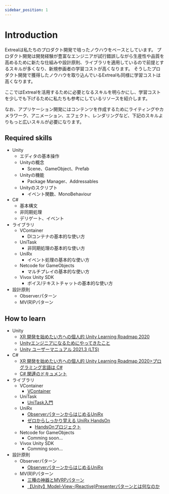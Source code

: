 ```yaml
---
sidebar_position: 1
---
```


# Introduction

Extrealは私たちのプロダクト開発で培ったノウハウをベースとしています。
プロダクト開発は開発経験が豊富なエンジニアが試行錯誤しながら生産性や品質を高めるために新たな仕組みや設計原則、ライブラリを適用しているので前提とするスキルが多くなり、新規参画者の学習コストが高くなります。
そうしたプロダクト開発で獲得したノウハウを取り込んでいるExtrealも同様に学習コストは高くなります。

ここではExtrealを活用するために必要となるスキルを明らかにし、学習コストを少しでも下げるために私たちも参考にしているリソースを紹介します。

なお、アプリケーション開発にはコンテンツを作成するためにライティングやカメラワーク、アニメーション、エフェクト、レンダリングなど、下記のスキルよりもっと広いスキルが必要になります。

## Required skills

- Unity
  - エディタの基本操作
  - Unityの概念
    - Scene、GameObject、Prefab
  - Unityの機能
    - Package Manager、Addressables
  - Unityのスクリプト
    - イベント関数、MonoBehaviour
- C#
  - 基本構文
  - 非同期処理
  - デリゲート、イベント
- ライブラリ
  - VContainer
    - DIコンテナの基本的な使い方
  - UniTask
    - 非同期処理の基本的な使い方
  - UniRx
    - イベント処理の基本的な使い方
  - Netcode for GameObjects
    - マルチプレイの基本的な使い方
  - Vivox Unity SDK
    - ボイス/テキストチャットの基本的な使い方
- 設計原則
  - Observerパターン
  - MV(R)Pパターン

## How to learn

- Unity
  - [XR 開発を始めたい方への個人的 Unity Learning Roadmap 2020](https://qiita.com/xrdnk/items/12f3f04f1238bb362d51)
  - [Unityエンジニアになるためにやってきたこと](https://fintan.jp/page/5869/)
  - [Unity ユーザーマニュアル 2021.3 (LTS)](https://docs.unity3d.com/ja/2021.3/Manual/UnityManual.html)
- C#
  - [XR 開発を始めたい方への個人的 Unity Learning Roadmap 2020>プログラミング言語は C#](https://qiita.com/xrdnk/items/12f3f04f1238bb362d51#%E3%83%97%E3%83%AD%E3%82%B0%E3%83%A9%E3%83%9F%E3%83%B3%E3%82%B0%E8%A8%80%E8%AA%9E%E3%81%AF-c)
  - [C# 関連のドキュメント](https://learn.microsoft.com/ja-jp/dotnet/csharp/)
- ライブラリ
  - VContainer
    - [VContainer](https://vcontainer.hadashikick.jp/)
  - UniTask
    - [UniTask入門](https://learning.unity3d.jp/2974/)
  - UniRx
    - [ObserverパターンからはじめるUniRx](https://learning.unity3d.jp/1324/)
    - [ゼロからしっかり覚える UniRx HandsOn](https://www.slideshare.net/oshimashoji1/unirxhandsonvol1)
      - [HandsOnプロジェクト](https://github.com/sansuu/UniRxHandsOnVol1)
  - Netcode for GameObjects
    - Comming soon...
  - Vivox Unity SDK
    - Comming soon...
- 設計原則
  - Observerパターン
    - [ObserverパターンからはじめるUniRx](https://learning.unity3d.jp/1324/)
  - MV(R)Pパターン
    - [三種の神器とMVRPパターン](https://speakerdeck.com/xrdnk/xrdnk-three-sacred-treasures-and-mvrp-pattern)
    - [【Unity】Model-View-(Reactive)Presenterパターンとは何なのか](https://qiita.com/toRisouP/items/5365936fc14c7e7eabf9)
